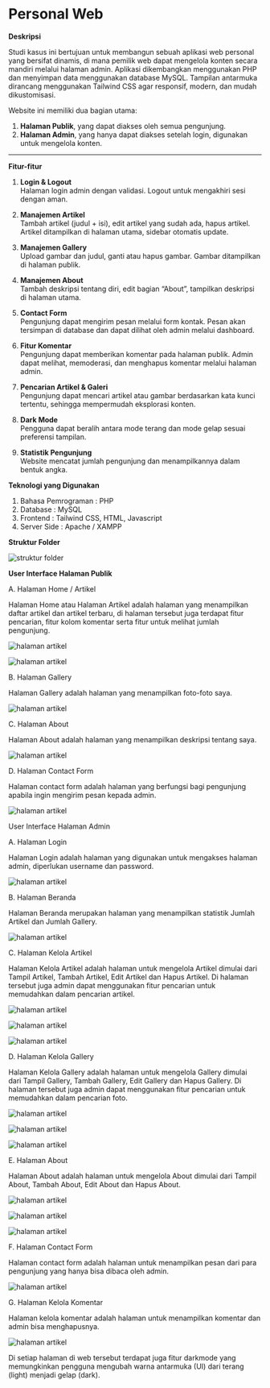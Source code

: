 # Personal Web

**Deskripsi**

Studi kasus ini bertujuan untuk membangun sebuah aplikasi web personal yang bersifat dinamis, di mana pemilik web dapat mengelola konten secara mandiri melalui halaman admin. Aplikasi dikembangkan menggunakan PHP dan menyimpan data menggunakan database MySQL. Tampilan antarmuka dirancang menggunakan Tailwind CSS agar responsif, modern, dan mudah dikustomisasi.

Website ini memiliki dua bagian utama:
1. **Halaman Publik**, yang dapat diakses oleh semua pengunjung.
2. **Halaman Admin**, yang hanya dapat diakses setelah login, digunakan untuk mengelola konten.

---

**Fitur-fitur**

1. **Login & Logout**  
   Halaman login admin dengan validasi. Logout untuk mengakhiri sesi dengan aman.

2. **Manajemen Artikel**  
   Tambah artikel (judul + isi), edit artikel yang sudah ada, hapus artikel. Artikel ditampilkan di halaman utama, sidebar otomatis update.

3. **Manajemen Gallery**  
   Upload gambar dan judul, ganti atau hapus gambar. Gambar ditampilkan di halaman publik.

4. **Manajemen About**  
   Tambah deskripsi tentang diri, edit bagian “About”, tampilkan deskripsi di halaman utama.

5. **Contact Form**  
   Pengunjung dapat mengirim pesan melalui form kontak. Pesan akan tersimpan di database dan dapat dilihat oleh admin melalui dashboard.

6. **Fitur Komentar**  
   Pengunjung dapat memberikan komentar pada halaman publik. Admin dapat melihat, memoderasi, dan menghapus komentar melalui halaman admin.

7. **Pencarian Artikel & Galeri**  
   Pengunjung dapat mencari artikel atau gambar berdasarkan kata kunci tertentu, sehingga mempermudah eksplorasi konten.

8. **Dark Mode**  
   Pengguna dapat beralih antara mode terang dan mode gelap sesuai preferensi tampilan.

9. **Statistik Pengunjung**  
   Website mencatat jumlah pengunjung dan menampilkannya dalam bentuk angka.
   


**Teknologi yang Digunakan**

1. Bahasa Pemrograman : PHP
2. Database : MySQL
3. Frontend : Tailwind CSS, HTML, Javascript
4. Server Side : Apache / XAMPP

**Struktur Folder**

![struktur folder](img/457737164-0717420f-1eba-4070-bf7e-5dfcb35055de.png)


**User Interface Halaman Publik**

A. Halaman Home / Artikel

Halaman Home atau Halaman Artikel adalah halaman yang menampilkan daftar artikel dan artikel terbaru, di halaman tersebut juga terdapat fitur pencarian, fitur kolom komentar serta fitur untuk melihat jumlah pengunjung.

![halaman artikel](img/ss-dp-1.png)

![halaman artikel](img/ss-dp-2.png)

B. Halaman Gallery

Halaman Gallery adalah halaman yang menampilkan foto-foto saya.

![halaman artikel](img/ss-dp-3.png)

C. Halaman About

Halaman About adalah halaman yang menampilkan deskripsi tentang saya.

![halaman artikel](img/ss-dp-4.png)

D. Halaman Contact Form

Halaman contact form adalah halaman yang berfungsi bagi pengunjung apabila ingin mengirim pesan kepada admin.

![halaman artikel](img/ss-dp-5.png)

User Interface Halaman Admin

A. Halaman Login

Halaman Login adalah halaman yang digunakan untuk mengakses halaman admin, diperlukan username dan password.

![halaman artikel](img/ss-dp-6.png)

B. Halaman Beranda

Halaman Beranda merupakan halaman yang menampilkan statistik Jumlah Artikel dan Jumlah Gallery.

![halaman artikel](img/ss-dp-7.png)

C. Halaman Kelola Artikel

Halaman Kelola Artikel adalah halaman untuk mengelola Artikel dimulai dari Tampil Artikel, Tambah Artikel, Edit Artikel dan Hapus Artikel. Di halaman tersebut juga admin dapat menggunakan fitur pencarian untuk memudahkan dalam pencarian artikel.

![halaman artikel](img/ss-dp-8.png)

![halaman artikel](img/ss-dp-9.png)

![halaman artikel](img/ss-dp-10.png)

D. Halaman Kelola Gallery

Halaman Kelola Gallery adalah halaman untuk mengelola Gallery dimulai dari Tampil Gallery, Tambah Gallery, Edit Gallery dan Hapus Gallery. Di halaman tersebut juga admin dapat menggunakan fitur pencarian untuk memudahkan dalam pencarian foto.

![halaman artikel](img/ss-dp-11.png)

![halaman artikel](img/ss-dp-12.png)

![halaman artikel](img/ss-dp-13.png)

E. Halaman About

Halaman About adalah halaman untuk mengelola About dimulai dari Tampil About, Tambah About, Edit About dan Hapus About.

![halaman artikel](img/ss-dp-14.png)

![halaman artikel](img/ss-dp-16.png)

![halaman artikel](img/ss-dp-17.png)

F. Halaman Contact Form

Halaman contact form adalah halaman untuk menampilkan pesan dari para pengunjung yang hanya bisa dibaca oleh admin.

![halaman artikel](img/ss-dp-18.png)

G. Halaman Kelola Komentar

Halaman kelola komentar adalah halaman untuk menampilkan komentar dan admin bisa menghapusnya.

![halaman artikel](img/ss-dp-19.png)

Di setiap halaman di web tersebut terdapat juga fitur darkmode yang memungkinkan pengguna mengubah warna antarmuka (UI) dari terang (light) menjadi gelap (dark).
